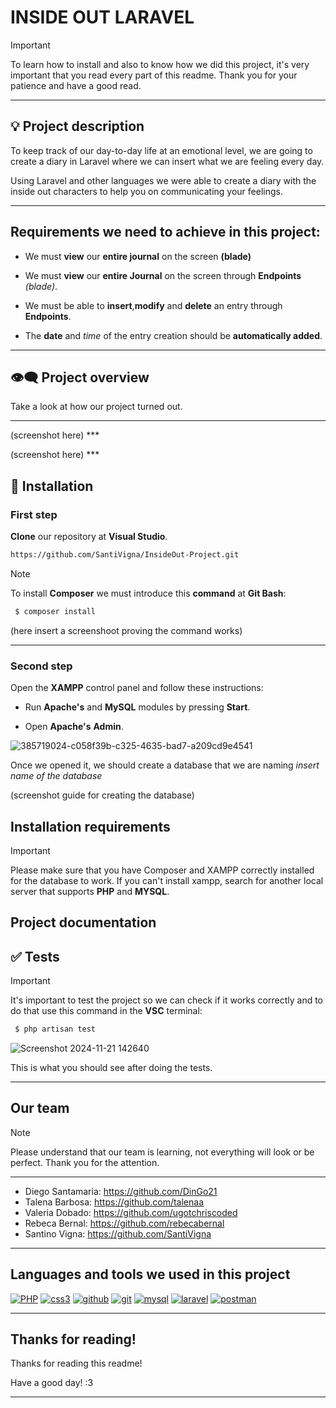 
# INSIDE OUT LARAVEL 

>[!IMPORTANT]
>To learn how to install and also to know how we did this project, it's very important that you read every part of this readme. Thank you for your patience and have a good read.
***

## :bulb: Project description
To keep track of our day-to-day life at an emotional level, we are going to create a diary in Laravel where we can insert what we are feeling every day.

Using Laravel and other languages we were able to create a diary with the inside out characters to help you on communicating your feelings.
***

## Requirements we need to achieve in this project:

- We must **view** our **entire journal** on the screen **(blade)**

- We must **view** our **entire Journal** on the screen through **Endpoints** *(blade)*.

- We must be able to **insert**,**modify** and **delete** an entry through **Endpoints**.

- The **date** and *time* of the entry creation should be **automatically added**.

***

## :eye_speech_bubble: Project overview

Take a look at how our project turned out.
***

<p align="center"></p>
(screenshot here)
***

<p align="center"></p>
(screenshot here)
***

## :scroll: Installation

### First step 

**Clone** our repository at **Visual Studio**.
```bash
https://github.com/SantiVigna/InsideOut-Project.git
```

> [!NOTE]
> To install **Composer** we must introduce this **command** at **Git Bash**:

```php
 $ composer install
 ```

(here insert a screenshoot proving the command works)
***

### Second step

Open the **XAMPP** control panel and follow these instructions: 

- Run **Apache's** and **MySQL** modules by pressing **Start**.

- Open **Apache's** **Admin**.

![385719024-c058f39b-c325-4635-bad7-a209cd9e4541](https://github.com/user-attachments/assets/fb2e4e17-42a4-4122-aea8-e4a4ee393929)

Once we opened it, we should create a database that we are naming *insert name of the database*

(screenshot guide for creating the database)

## Installation requirements

> [!IMPORTANT]
>Please make sure that you have Composer and XAMPP correctly installed for the database to work.
> If you can't install xampp, search for another local server that supports **PHP** and **MYSQL**.


## Project documentation


## :white_check_mark: Tests

> [!IMPORTANT]
> It's important to test the project so we can check if it works correctly and to do that use this command in the **VSC** terminal:

```php
 $ php artisan test
 ```
![Screenshot 2024-11-21 142640](https://github.com/user-attachments/assets/d539785d-cc12-4e20-8eaf-a79a9996ac60)

This is what you should see after doing the tests.
***

## Our team

>[!NOTE]
>Please understand that our team is learning, not everything will look or be perfect. Thank you for the attention.
***

- Diego Santamaria: https://github.com/DinGo21
- Talena Barbosa: https://github.com/talenaa
- Valeria Dobado: https://github.com/ugotchriscoded
- Rebeca Bernal: https://github.com/rebecabernal
- Santino Vigna: https://github.com/SantiVigna
***

## Languages and tools we used in this project

<a href='https://github.com/shivamkapasia0' target="_blank"><img alt='PHP' src='https://img.shields.io/badge/PHP-100000?style=for-the-badge&logo=PHP&logoColor=white&labelColor=896696&color=896696'/></a>
<a href='https://github.com/shivamkapasia0' target="_blank"><img alt='css3' src='https://img.shields.io/badge/css-100000?style=for-the-badge&logo=css3&logoColor=white&labelColor=079FB0&color=079FB0'/></a>
<a href='https://github.com/shivamkapasia0' target="_blank"><img alt='github' src='https://img.shields.io/badge/github-100000?style=for-the-badge&logo=github&logoColor=white&labelColor=000000&color=000000'/></a>
<a href='https://github.com/shivamkapasia0' target="_blank"><img alt='git' src='https://img.shields.io/badge/git-100000?style=for-the-badge&logo=git&logoColor=white&labelColor=FF0000&color=FF0000'/></a>
<a href='https://github.com/shivamkapasia0' target="_blank"><img alt='mysql' src='https://img.shields.io/badge/mysql-100000?style=for-the-badge&logo=mysql&logoColor=white&labelColor=1C662F&color=1C662F'/></a>
<a href='https://github.com/shivamkapasia0' target="_blank"><img alt='laravel' src='https://img.shields.io/badge/laravel-100000?style=for-the-badge&logo=laravel&logoColor=FFFFFF&labelColor=660A0A&color=660A0A'/></a>
<a href='https://github.com/shivamkapasia0' target="_blank"><img alt='postman' src='https://img.shields.io/badge/postman-100000?style=for-the-badge&logo=postman&logoColor=white&labelColor=FF8800&color=FF8800'/></a>
***

## Thanks for reading!

Thanks for reading this readme!

Have a good day! :3
***
